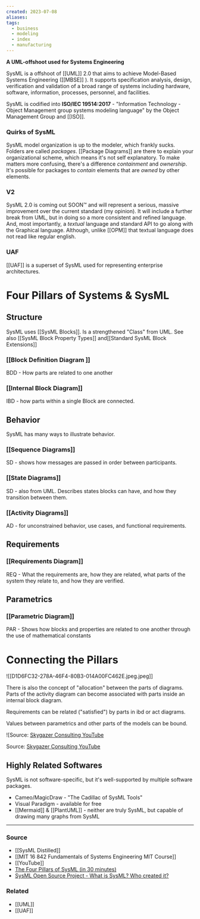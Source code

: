 ```yaml
---
created: 2023-07-08
aliases: 
tags:
  - business
  - modeling
  - index
  - manufacturing
---
```

**A UML-offshoot used for Systems Engineering**

SysML is a offshoot of [[UML]] 2.0 that aims to achieve Model-Based Systems Engineering ([[MBSE]] ). It supports specification analysis, design, verification and validation of a broad range of systems including hardware, software, information, processes, personnel, and facilities.

SysML is codified into **ISO/IEC 19514:2017** - "Information Technology - Object Management group systems modeling language" by the Object Management Group and [[ISO]].

### Quirks of SysML
SysML model organization is up to the modeler, which frankly sucks. Folders are called *packages*. [[Package Diagrams]] are there to explain your organizational scheme, which means it's not self explanatory. To make matters more confusing, there's a difference *containment* and *ownership*. It's possible for packages to *contain* elements that are *owned* by other elements.

### V2
SysML 2.0 is coming out SOON™️ and will represent a serious, massive improvement over the current standard (my opinion). It will include a further break from UML, but in doing so a more consistent and refined language. And, most importantly, a *textual* language and standard API to go along with the Graphical language. Although, unlike [[OPM]] that textual language does not read like regular english.

### UAF
[[UAF]] is a superset of SysML used for representing enterprise architectures.

# Four Pillars of Systems & SysML

## Structure

SysML uses [[SysML Blocks]]. Is a strengthened "Class" from UML. See also [[SysML Block Property Types]] and[[Standard SysML Block Extensions]] 

### [[Block Definition Diagram ]] 

BDD - How parts are related to one another

### [[Internal Block Diagram]] 

IBD - how parts within a single Block are connected.

## Behavior

SysML has many ways to illustrate behavior.

### [[Sequence Diagrams]] 

SD - shows how messages are passed in order between participants.

### [[State Diagrams]] 

SD - also from UML. Describes states blocks can have, and how they transition between them.

### [[Activity Diagrams]] 

AD - for unconstrained behavior, use cases, and functional requirements.

## Requirements

### [[Requirements Diagram]] 

REQ - What the requirements are, how they are related, what parts of the system they relate to, and how they are verified.

## Parametrics

### [[Parametric Diagram]] 

PAR - Shows how blocks and properties are related to one another through the use of mathematical constants

# Connecting the Pillars

![[D1D6FC32-278A-46F4-80B3-014A00FC462E.jpeg.jpeg]]

There is also the concept of "allocation" between the parts of diagrams. Parts of the activity diagram can become associated with parts inside an internal block diagram.

Requirements can be related ("satisfied") by parts in ibd or act diagrams.

Values between parametrics and other parts of the models can be bound.

![Source: [Skygazer Consulting YouTube](https://youtu.be/998UznK9ogY)

Source: [Skygazer Consulting YouTube](https://youtu.be/998UznK9ogY)

## Highly Related Softwares

SysML is not software-specific, but it's well-supported by multiple software packages.

- Cameo/MagicDraw - "The Cadillac of SysML Tools"
- Visual Paradigm - available for free
- [[Mermaid]] & [[PlantUML]] - neither are truly SysML, but capable of drawing many graphs from SysML

****
### Source
- [[SysML Distilled]]
- [[MIT 16 842 Fundamentals of Systems Engineering MIT Course]]
- [[YouTube]]
- [The Four Pillars of SysML (in 30 minutes)](https://youtu.be/998UznK9ogY)
- [SysML Open Source Project - What is SysML? Who created it?](https://sysml.org/)

### Related
- [[UML]]
- [[UAF]]